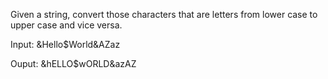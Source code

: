 
Given a string, convert those characters that are  letters from lower case to upper case and vice versa.

Input:
&Hello$World&AZaz

Ouput:
&hELLO$wORLD&azAZ


